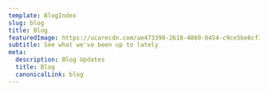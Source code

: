 ```yaml
---
template: BlogIndex
slug: blog
title: Blog
featuredImage: https://ucarecdn.com/ae473398-2618-4860-8454-c9ce5be6cf38/
subtitle: See what we've been up to lately
meta:
  description: Blog Updates
  title: Blog
  canonicalLink: blog
---
```


